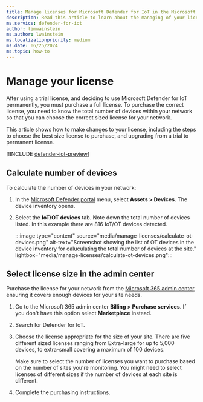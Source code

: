 ```yaml
---
title: Manage licenses for Microsoft Defender for IoT in the Microsoft Defender portal
description: Read this article to learn about the managing of your license for Defender for IoT in the Microsoft Defender portal.
ms.service: defender-for-iot
author: limwainstein
ms.author: lwainstein
ms.localizationpriority: medium
ms.date: 06/25/2024
ms.topic: how-to
---
```


# Manage your license

After using a trial license, and deciding to use Microsoft Defender for IoT permanently, you must purchase a full license. To purchase the correct license, you need to know the total number of devices within your network so that you can choose the correct sized license for your network.

This article shows how to make changes to your license, including the steps to choose the best size license to purchase, and upgrading from a trial to permanent license.

[!INCLUDE [defender-iot-preview](../includes//defender-for-iot-defender-public-preview.md)]

## Calculate number of devices

To calculate the number of devices in your network:

1. In the [Microsoft Defender portal](https://security.microsoft.com/machines) menu, select **Assets > Devices**. The device inventory opens.
1. Select the **IoT/OT devices** tab. Note down the total number of devices listed. In this example there are 816 IoT/OT devices detected.

    :::image type="content" source="media/manage-licenses/calculate-ot-devices.png" alt-text="Screenshot showing the list of OT devices in the device inventory for caluculating the total number of devices at the site." lightbox="media/manage-licenses/calculate-ot-devices.png":::

## Select license size in the admin center

Purchase the license for your network from the [Microsoft 365 admin center](/microsoft-365/commerce/licenses/buy-licenses), ensuring it covers enough devices for your site needs.

1. Go to the Microsoft 365 admin center **Billing > Purchase services**. If you don't have this option select **Marketplace** instead.

1. Search for Defender for IoT.

1. Choose the license appropriate for the size of your site. There are five different sized licenses ranging from Extra-large for up to 5,000 devices, to extra-small covering a maximum of 100 devices.

    Make sure to select the number of licenses you want to purchase based on the number of sites you're monitoring. You might need to select licenses of different sizes if the number of devices at each site is different.

1. Complete the purchasing instructions.
